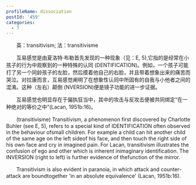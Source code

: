 ```yaml
---
profileName: dissociation
postId: '459'
categories:
  - 7
---
```

‌‌‌‌　　英：transitivism; 法：transitivisme


‌‌‌‌　　互易感觉是由夏洛特·布勒首先发现的一种现象（见：E, 5),它指的是经常在小孩子的行为中观察到的一种特殊的认同 (DENTIFICATION)。例如，一个孩子可能打了另一个同龄孩子的左脸，然后摸着他自己的右脸，并且带着想象出来的痛苦而哭泣。对拉康而言，互易感觉阐明了在想象性认同中所固有的自我与小他者之间的混淆。这种（左右）颠倒 (NVERSION)便是镜子功能的进一步证据。

‌‌‌‌　　互易感觉也明显存在于偏执狂当中，其中的攻击与反攻击便被共同绑定“在一种绝对的等价之中”(Lacan, 1951b:16)。


‌‌‌‌　　(transitivisme) Transitivism, a phenomenon first discovered by Charlotte Buhler (see E, 5), refers to a special kind of IDENTIFICATION often observed in the behaviour ofsmall children. For example a child can hit another child of the same age on the left sideof his face, and then touch the right side of his own face and cry in imagined pain. For Lacan, transitivism illustrates the confusion of ego and other which is inherent inimaginary identification. The INVERSION (right to left) is further evidence of thefunction of the mirror.

‌‌‌‌　　Transitivism is also evident in paranoia, in which attack and counter-attack are boundtogether 'in an absolute equivalence' (Lacan, 1951b:16).

